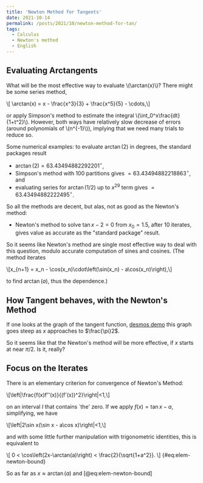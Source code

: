 ```yaml
---
title: 'Newton Method for Tangents'
date: 2021-10-14
permalink: /posts/2021/10/newton-method-for-tan/
tags:
  - Calculus
  - Newton's method
  - English
---
```


## Evaluating Arctangents

What will be the most effective way to evaluate \\(\arctan(x)\\)? There might be some series method,

\\[ \arctan(x) = x - \frac{x^3}{3} + \frac{x^5}{5} - \cdots,\\]

or apply Simpson's method to estimate the integral \\(\int_0^x\frac{dt}{1+t^2}\\). 
However, both ways have relatively slow decrease of errors (around polynomials of \\(n^{-1}\\)),
implying that we need many trials to reduce so. 

Some numerical examples: to evaluate $\arctan(2)$ in degrees, the standard packages result

 * $\arctan(2) = 63.43494882292201^\circ$,
 * Simpson's method with 100 partitions gives $=63.43494882218863^\circ$, and
 * evaluating series for $\arctan(1/2)$ up to $x^{29}$ term gives $=63.43494882222495^\circ$.

So all the methods are decent, but alas, not as good as the Newton's method:

 * Newton's method to solve $\tan x - 2 = 0$ from $x_0=1.5$, after 10 iterates, gives value as accurate as the "standard package" result.

So it seems like Newton's method are single most effective way to deal with this question, modulo accurate computation of sines and cosines. (The method iterates

\\[x_{n+1} = x_n - \cos(x_n)\cdot\left(\sin(x_n) - a\cos(x_n)\right),\\]

to find $\arctan(a)$, thus the dependence.)

## How Tangent behaves, with the Newton's Method

If one looks at the graph of the tangent function, [desmos demo](https://www.desmos.com/calculator/grtzepj49c) 
this graph goes steep as $x$ approaches to $\frac{\pi}2$. 

So it seems like that the Newton's method will be more effective, if $x$ starts at near $\pi/2$. Is it, really?

## Focus on the Iterates

There is an elementary criterion for convergence of Newton's Method:

\\[\left|\frac{f(x)f''(x)}{(f'(x))^2}\right|<1,\\]

on an interval $I$ that contains `the' zero. If we apply $f(x)=\tan x - a$, simplifying, we have

\\[\left|2\sin x(\sin x - a\cos x)\right|<1,\\]

and with some little further manipulation with trigonometric identities, this is equivalent to

\\[ 0 < \cos\left(2x-\arctan(a)\right) < \frac{2}{\sqrt{1+a^2}}. \\] {#eq:elem-newton-bound}

So as far as $x\approx\arctan(a)$ and [@eq:elem-newton-bound]
